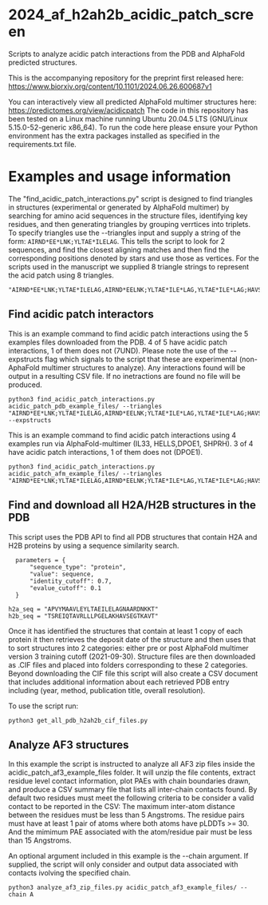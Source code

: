 # 2024_af_h2ah2b_acidic_patch_screen
Scripts to analyze acidic patch interactions from the PDB and AlphaFold predicted structures.

This is the accompanying repository for the preprint first released here: https://www.biorxiv.org/content/10.1101/2024.06.26.600687v1

You can interactively view all predicted AlphaFold multimer structures here: https://predictomes.org/view/acidicpatch
The code in this repository has been tested on a Linux machine running Ubuntu 20.04.5 LTS (GNU/Linux 5.15.0-52-generic x86_64). To run the code here please ensure your Python environment has the extra packages installed as specified in the requirements.txt file. 


# Examples and usage information

The "find_acidic_patch_interactions.py" script is designed to find triangles in structures (experimental or generated by AlphaFold multimer) by searching for amino acid sequences in the structure files, identifying key residues, and then generating triangles by grouping verrtices into triplets. To specify triangles use the --triangles input and supply a string of the form: ```AIRND*EE*LNK;YLTAE*ILELAG```. This tells the script to look for 2 sequences, and find the closest aligning matches and then find the corresponding positions denoted by stars and use those as vertices. For the scripts used in the manuscript we supplied 8 triangle strings to represent the acid patch using 8 triangles.

```
"AIRND*EE*LNK;YLTAE*ILELAG,AIRND*EELNK;YLTAE*ILE*LAG,YLTAE*ILE*LAG;HAVSE*GTKAV,YLTAE*ILELAG;PGE*LAKHAVSE*GTK,YLTAE*ILELAG;AIRNDEE*LNK;PGE*LAKHAV,AAVLE*YLTAEILE*LAG;HAVSE*GTKAV,AAVLE*YLTAEILE*LAG;KVLKQ*VHPDT,SSRAGLQ*FP;AAVLE*YLTAE;KVLKQ*VHPDT"
```

## Find acidic patch interactors

This is an example command to find acidic patch interactions using the 5 examples files downloaded from the PDB. 4 of 5 have acidic patch interactions, 1 of them does not (7UND). Please note the use of the --expstructs flag which signals to the script that these are experimental (non-AphaFold multimer structures to analyze). Any interactions found will be output in a resulting CSV file. If no inetractions are found no file will be produced.

```
python3 find_acidic_patch_interactions.py acidic_patch_pdb_example_files/ --triangles "AIRND*EE*LNK;YLTAE*ILELAG,AIRND*EELNK;YLTAE*ILE*LAG,YLTAE*ILE*LAG;HAVSE*GTKAV,YLTAE*ILELAG;PGE*LAKHAVSE*GTK,YLTAE*ILELAG;AIRNDEE*LNK;PGE*LAKHAV,AAVLE*YLTAEILE*LAG;HAVSE*GTKAV,AAVLE*YLTAEILE*LAG;KVLKQ*VHPDT,SSRAGLQ*FP;AAVLE*YLTAE;KVLKQ*VHPDT" --expstructs
```

This is an example command to find acidic patch interactions using 4 examples run via AlphaFold-multimer (IL33, HELLS,DPOE1, SHPRH). 3 of 4 have acidic patch interactions, 1 of them does not (DPOE1).

```
python3 find_acidic_patch_interactions.py acidic_patch_afm_example_files/ --triangles "AIRND*EE*LNK;YLTAE*ILELAG,AIRND*EELNK;YLTAE*ILE*LAG,YLTAE*ILE*LAG;HAVSE*GTKAV,YLTAE*ILELAG;PGE*LAKHAVSE*GTK,YLTAE*ILELAG;AIRNDEE*LNK;PGE*LAKHAV,AAVLE*YLTAEILE*LAG;HAVSE*GTKAV,AAVLE*YLTAEILE*LAG;KVLKQ*VHPDT,SSRAGLQ*FP;AAVLE*YLTAE;KVLKQ*VHPDT"
```

## Find and download all H2A/H2B structures in the PDB

This script uses the PDB API to find all PDB structures that contain H2A and H2B proteins by using a sequence similarity search. 

```
  parameters = {
      "sequence_type": "protein",
      "value": sequence,
      "identity_cutoff": 0.7,
      "evalue_cutoff": 0.1
  }

h2a_seq = "APVYMAAVLEYLTAEILELAGNAARDNKKT"
h2b_seq = "TSREIQTAVRLLLPGELAKHAVSEGTKAVT"
```

Once it has identified the structures that contain at least 1 copy of each protein it then retrieves the deposit date of the structure and then uses that to sort structures into 2 categories: either pre or post AlphaFold multimer version 3 training cutoff (2021-09-30). Structure files are then downloaded as .CIF files and placed into folders corresponding to these 2 categories. Beyond downloading the CIF file this script will also create a CSV document that includes additional information about each retrieved PDB entry including (year, method, publication title, overall resolution). 

To use the script run:

```
python3 get_all_pdb_h2ah2b_cif_files.py
```

## Analyze AF3 structures

In this example the script is instructed to analyze all AF3 zip files inside the acidic_patch_af3_example_files folder. It will unzip the file contents, extract residue level contact information, plot PAEs with chain boundaries drawn, and produce a CSV summary file that lists all inter-chain contacts found. By default two residues must meet the following criteria to be consider a valid contact to be reported in the CSV:  The maximum inter-atom distance between the residues must be less than 5 Angstroms. The residue pairs must have at least 1 pair of atoms where both atoms have pLDDTs >= 30. And the mimimum PAE associated with the atom/residue pair must be less than 15 Angstroms.

An optional argument included in this example is the --chain argument. If supplied, the script will only consider and output data associated with contacts ivolving the specified chain. 
```
python3 analyze_af3_zip_files.py acidic_patch_af3_example_files/ --chain A

```
